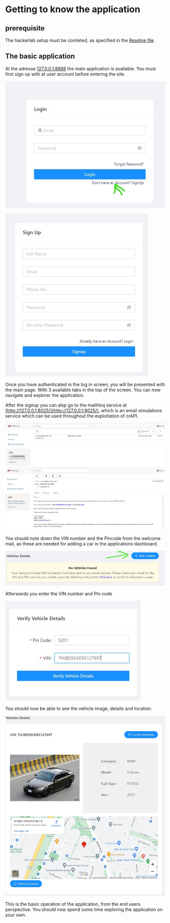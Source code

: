 # Getting to know the application

## prerequisite
The hackerlab setup must be comleted, as specified in the [Readme file](../README.md)

## The basic application
At the adresse [127.0.0.1:8888](http://127.0.0.1:8888/login) the main application is available.
You must first sign up with at user account before entering the site.  
  
![Authenticate](../images/crAPI/LoginScreen.jpg)
  
![Signup](../images/crAPI/Signup.jpg)

Once you have authenticated in the log in screen, you will be presented with the
main page. With 3 available tabs in the top of the screen. You can now navigate and
explorer the application.  

After the signup you can alsp go to the mailHoq service at [http://127.0.0.1:8025/](http://127.0.0.1:8025/),
which is an email simulations service which can be used throughout the exploitation of crAPI.  
  
![MailHoq](../images/crAPI/MailHoqService.jpg)  
![MailHoq inbox](../images/crAPI/MailHoqWelcomeMail.jpg)  

You should note down the VIN number and the Pincode from the welcome mail, as these are needed
for adding a car in the applications dashboard.  
  
![Add vehicle](../images/crAPI/DashboardAddVehicle.jpg)  
  

Afterwards you enter the VIN number and Pin code
  
![Enter VIN and Pin code](../images/crAPI/AddVehicle.jpg)  
  
You should now be able to see the vehicle image, details and location.  
  
![Vehicle info](../images/crAPI/VehicleInfo.jpg)  

This is the basic operation of the application, from the end users perspective.
You should now spend some time exploring the application on your own.



